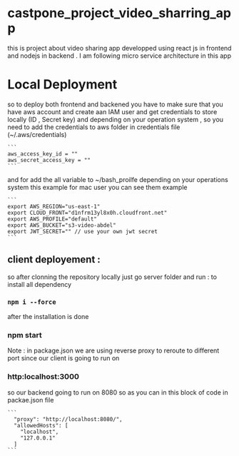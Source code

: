 # castpone_project_video_sharring_app
this is project about video sharing app developped using react js in frontend and nodejs in backend . I am following micro service architecture
in this app
# Local Deployment 
so to deploy both frontend and backened you have to make sure that you have aws account and create aan IAM user and get credentials to store locally (ID , Secret key) and depending on your operation system , so you need to add the credentials to aws folder in credentials file
(~/.aws/credentials)
````
```
aws_access_key_id = ""
aws_secret_access_key = ""
```
````
and for add the all variable to ~/bash_proilfe depending on your operations system this example for mac user
you can see them example 
````
```
export AWS_REGION="us-east-1"
export CLOUD_FRONT="d1nfrm13yl8x0h.cloudfront.net"
export AWS_PROFILE="default"
export AWS_BUCKET="s3-video-abdel"
export JWT_SECRET="" // use your own jwt secret
```
````
## client deployement :
so after clonning the repository locally just go server folder and run :
to install all dependency 
### `npm i --force`

after the installation is done 
### npm start

Note : in package.json we are using reverse proxy to reroute to different port since our client is going to run on 
### http:localhost:3000

so our backend going to run on 8080 so as you can in this 
block of code in packae.json file 
````
```
  "proxy": "http://localhost:8080/",
  "allowedHosts": [
    "localhost",
    "127.0.0.1"
  ]
```
````


